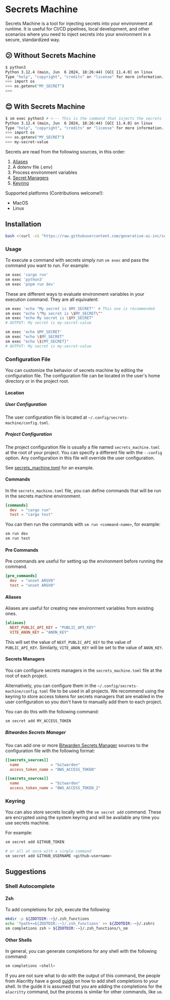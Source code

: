 # Secrets Machine

Secrets Machine is a tool for injecting secrets into your environment at runtime. It is useful for CI/CD pipelines, local development, and other scenarios where you need to inject secrets into your environment in a secure, standardized way.

## 😕 Without Secrets Machine

```sh
$ python3
Python 3.12.4 (main, Jun  6 2024, 18:26:44) [GCC 11.4.0] on linux
Type "help", "copyright", "credits" or "license" for more information.
>>> import os
>>> os.getenv("MY_SECRET")
>>>
```

## 😊 With Secrets Machine

```sh
$ sm exec python3 # <--- This is the command that injects the secrets
Python 3.12.4 (main, Jun  6 2024, 18:26:44) [GCC 11.4.0] on linux
Type "help", "copyright", "credits" or "license" for more information.
>>> import os
>>> os.getenv("MY_SECRET")
>>> my-secret-value
```

Secrets are read from the following sources, in this order:

1. [Aliases](#aliases)
2. A dotenv file (.env)
3. Process environment variables
4. [Secret Managers](#secrets-managers)
5. [Keyring](#keyring)

Supported platforms (Contributions welcome!):

- MacOS
- Linux

## Installation

```sh
bash <(curl -sS "https://raw.githubusercontent.com/generative-ai-inc/secrets-machine/main/install.sh")
```

### Usage

To execute a command with secrets simply run `sm exec` and pass the command you want to run. For example:

```sh
sm exec 'cargo run'
sm exec 'python3'
sm exec 'pnpm run dev'
```

These are different ways to evaluate environment variables in your execution command. They are all equivalent:

```sh
sm exec 'echo "My secret is $MY_SECRET"' # This one is recommended
sm exec "echo \"My secret is \$MY_SECRET\""
sm exec "echo My secret is \$MY_SECRET"
# OUTPUT: My secret is my-secret-value
```

```sh
sm exec 'echo $MY_SECRET'
sm exec "echo \$MY_SECRET"
sm exec "echo \${MY_SECRET}"
# OUTPUT: My secret is my-secret-value
```

### Configuration File

You can customize the behavior of secrets machine by editing the configuration file. The configuration file can be located in the user's home directory or in the project root.

#### Location

##### User Configuration

The user configuration file is located at `~/.config/secrets-machine/config.toml`.

##### Project Configuration

The project configuration file is usually a file named `secrets_machine.toml` at the root of your project. You can specify a different file with the `--config` option. Any configuration in this file will override the user configuration.

See [secrets_machine.toml](https://github.com/generative-ai-inc/secrets-machine/blob/main/secrets_machine.toml) for an example.

#### Commands

In the `secrets_machine.toml` file, you can define commands that will be run in the secrets machine environment.

```toml
[commands]
  dev  = "cargo run"
  test = "cargo test"
```

You can then run the commands with `sm run <command-name>`, for example:

```sh
sm run dev
sm run test
```

#### Pre Commands

Pre commands are useful for setting up the environment before running the command.

```toml
[pre_commands]
  dev  = "unset ARGV0"
  test = "unset ARGV0"
```

#### Aliases

Aliases are useful for creating new environment variables from existing ones.

```toml
[aliases]
  NEXT_PUBLIC_API_KEY = "PUBLIC_API_KEY"
  VITE_ANON_KEY = "ANON_KEY"
```

This will set the value of `NEXT_PUBLIC_API_KEY` to the value of `PUBLIC_API_KEY`.
Similarly, `VITE_ANON_KEY` will be set to the value of `ANON_KEY`.

#### Secrets Managers

You can configure secrets managers in the `secrets_machine.toml` file at the root of each project.

Alternatively, you can configure them in the `~/.config/secrets-machine/config.toml` file to be used in all projects. We recommend using the keyring to store access tokens for secrets managers that are enabled in the user configuration so you don't have to manually add them to each project.

You can do this with the following command:

```sh
sm secret add MY_ACCESS_TOKEN
```

##### Bitwarden Secrets Manager

You can add one or more [Bitwarden Secrets Manager](https://bitwarden.com/products/secrets-manager/) sources to the configuration file with the following format:

```toml
[[secrets_sources]]
  name              = "bitwarden"
  access_token_name = "BWS_ACCESS_TOKEN"

[[secrets_sources]]
  name              = "bitwarden"
  access_token_name = "BWS_ACCESS_TOKEN_2"
```

### Keyring

You can also store secrets locally with the `sm secret add` command. These are encrypted using the system keyring and will be available any time you use secrets machine.

For example:

```sh
sm secret add GITHUB_TOKEN

# or all at once with a single command
sm secret add GITHUB_USERNAME <github-username>
```

## Suggestions

### Shell Autocomplete

#### Zsh

To add completions for zsh, execute the following:

```sh
mkdir -p ${ZDOTDIR:-~}/.zsh_functions
echo 'fpath+=${ZDOTDIR:-~}/.zsh_functions' >> ${ZDOTDIR:-~}/.zshrc
sm completions zsh > ${ZDOTDIR:-~}/.zsh_functions/\_sm
```

#### Other Shells

In general, you can generate completions for any shell with the following command:

```sh
sm completions <shell>
```

If you are not sure what to do with the output of this command, the people from Alacritty have a good [guide](https://github.com/alacritty/alacritty/blob/master/INSTALL.md#shell-completions) on how to add shell completions to your shell. In the guide it is assumed that you are adding the completions for the `alacritty` command, but the process is similar for other commands, like `sm`.
